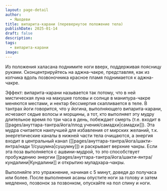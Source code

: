 ```yaml
---
layout: page-detail
author:
  - Яшодеви
title: випарита-карани (перевернутое положение тела)
publishDate: 2025-01-14
draft: false
description: 
tags:
  - випарита-карани
image:
---
```

Из положения халасана поднимите ноги вверх, поддерживая поясницу руками. Сконцентрируйтесь на аджна-чакре, представляя, как из копчика вдоль позвоночника красное пламя поднимается к аджна-чакре. 

Эффект: випарита-карани называется так потому, что в ней мистическая луна на макушке головы и солнце в манипура-чакре меняются местами, и нектар бессмертия скапливается в теле. В тантрах йоги говорится, что у йогина, выполняющего випарита-карани, исчезают седые волосы и морщины, а тот, кто выполняет эту мудру длительное время по три часа в день, побеждает смерть (т.е. входит в [[pages/ануттара-тантра/йога/плод учения/самадхи|самадхи]]). Эта мудра считается наилучшей для избавления от мирских желаний, т.к. энергетические каналы в нижней части тела очищаются, а энергия входит в центральный канал ([[pages/ануттара-тантра/йога/шакти-янтра/нади 1/сушумна|сушумну]]) и раскрывает верхние чакры. Если эта поза выполняется с ашвини-мудрой, то это способствует пробуждению энергии [[pages/ануттара-тантра/йога/шакти-янтра/кундалини|Кундалини]] и открытию муладхара-чакры. 

Выполняйте это упражнение, начиная с 5 минут, доведя до получаса или более. После выполнения асаны опустите ноги за голову и затем медленно, позвонок за позвонком, опускайте на пол спину и ноги.